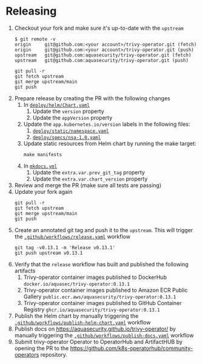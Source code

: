 # Releasing

1. Checkout your fork and make sure it's up-to-date with the `upstream`
   ```console
   $ git remote -v
   origin     git@github.com:<your account>/trivy-operator.git (fetch)
   origin     git@github.com:<your account>/trivy-operator.git (push)
   upstream   git@github.com:aquasecurity/trivy-operator.git (fetch)
   upstream   git@github.com:aquasecurity/trivy-operator.git (push)
   ```
   ```
   git pull -r
   git fetch upstream
   git merge upstream/main
   git push
   ```
2. Prepare release by creating the PR with the following changes
   1. In [`deploy/helm/Chart.yaml`]
      1. Update the `version` property
      2. Update the `appVersion` property
   2. Update the `app.kubernetes.io/version` labels in the following files:
      1. [`deploy/static/namespace.yaml`]
      2. [`deploy/specs/nsa-1.0.yaml`]
   3. Update static resources from Helm chart by running the make target:
      ```
      make manifests
      ```
   4. In [`mkdocs.yml`]
      1. Update the `extra.var.prev_git_tag` property
      2. Update the `extra.var.chart_version` property
3. Review and merge the PR (make sure all tests are passing)
4. Update your fork again
   ```
   git pull -r
   git fetch upstream
   git merge upstream/main
   git push
   ```
5. Create an annotated git tag and push it to the `upstream`. This will trigger the [`.github/workflows/release.yaml`] workflow
   ```
   git tag -v0.13.1 -m 'Release v0.13.1'
   git push upstream v0.13.1
   ```
6. Verify that the `release` workflow has built and published the following artifacts
   1. Trivy-operator container images published to DockerHub
       `docker.io/aquasec/trivy-operator:0.13.1`
   2. Trivy-operator container images published to Amazon ECR Public Gallery
       `public.ecr.aws/aquasecurity/trivy-operator:0.13.1`
   2. Trivy-operator container images published to GitHub Container Registry
       `ghcr.io/aquasecurity/trivy-operator:0.13.1`
 7. Publish the Helm chart by manually triggering the [`.github/workflows/publish-helm-chart.yaml`] workflow
8. Publish docs on https://aquasecurity.github.io/trivy-operator/ by manually triggering the [`.github/workflows/publish-docs.yaml`] workflow
9. Submit trivy-operator Operator to OperatorHub and ArtifactHUB by opening the PR to the https://github.com/k8s-operatorhub/community-operators repository.

[`deploy/helm/Chart.yaml`]: ./deploy/helm/Chart.yaml
[`deploy/compliance/aquasecurity.github.io_clustercompliancedetailreports.yaml`]: ./deploy/compliance/clustercompliancedetailreports.crd.yaml
[`deploy/compliance/aquasecurity.github.io_clustercompliancereports.yaml`]: ./deploy/compliance/clustercompliancereports.crd.yaml
[`deploy/crd/aquasecurity.github.io_clusterconfigauditreports.yaml`]: ./deploy/helm/crds/clusterconfigauditreports.crd.yaml
[`deploy/crd/aquasecurity.github.io_configauditreports.yaml`]: ./deploy/helm/crds/configauditreports.crd.yaml
[`deploy/crd/aquasecurity.github.io_vulnerabilityreports.yaml`]: ./deploy/helm/crds/vulnerabilityreports.crd.yaml
[`deploy/crd/aquasecurity.github.io_exposedsecretreports.yaml`]: ./deploy/helm/crds/exposedsecretreports.crd.yaml
[`deploy/crd/aquasecurity.github.io_rbacassessmentreports.yaml`]: ./deploy/helm/crds/rbacassessmentreports.crd.yaml
[`deploy/crd/aquasecurity.github.io_clusterrbacassessmentreports.yaml`]: ./deploy/helm/crds/clusterrbacassessmentreports.crd.yaml
[`deploy/static/namespace.yaml`]: ./deploy/static/namespace.yaml
[`deploy/specs/nsa-1.0.yaml`]: ./deploy/specs/nsa-1.0.yaml
[`deploy/static/trivy-operator.yaml`]: ./deploy/static/trivy-operator.yaml
[`mkdocs.yml`]: ./mkdocs.yml
[`.github/workflows/release.yaml`]: ./.github/workflows/release.yaml
[`.github/workflows/publish-helm-chart.yaml`]: ./.github/workflows/publish-helm-chart.yaml
[`.github/workflows/publish-docs.yaml`]: ./.github/workflows/publish-docs.yaml
